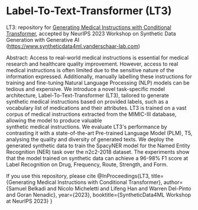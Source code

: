 # Label-To-Text-Transformer (LT3)
LT3: repository for [Generating Medical Instructions with Conditional Transformer](https://github.com/HECTA-UoM/Label-To-Text-Transformer/blob/main/61_generating_medical_instruction.pdf), accepted by NeurIPS 2023 Workshop on Synthetic Data Generation with Generative AI (https://www.syntheticdata4ml.vanderschaar-lab.com)

Abstract: 
Access to real-world medical instructions is essential for medical research and healthcare quality improvement. 
However, access to real medical instructions is often limited due to the sensitive nature of the information expressed. 
Additionally, manually labelling these instructions for training and fine-tuning Natural Language Processing (NLP) models can be tedious and expensive. 
We introduce a novel task-specific model architecture, Label-To-Text-Transformer (LT3), tailored to generate synthetic medical instructions based on provided labels, such as a vocabulary list of medications and their attributes.
LT3 is trained on a vast corpus of medical instructions extracted from the MIMIC-III database, allowing the model to produce valuable  
synthetic medical instructions. 
We evaluate LT3's performance by contrasting it with a state-of-the-art Pre-trained Language Model (PLM), T5, analysing the quality and diversity of generated texts. 
We deploy the generated synthetic data to train the SpacyNER model for the Named Entity Recognition (NER) task over the n2c2-2018 dataset.
The experiments show that the model trained on synthetic data can achieve a 96-98\% F1 score at Label Recognition on Drug, Frequency, Route, Strength, and Form. 

If you use this repository, please cite
@InProceedings{LT3,
      title={Generating Medical Instructions with Conditional Transformer}, 
      author={Samuel Belkadi and Nicolo Micheletti and Lifeng Han and Warren Del-Pinto and Goran Nenadic},
      year={2023},
      booktitle={SyntheticData4ML Workshop at NeurIPS 2023}
}
